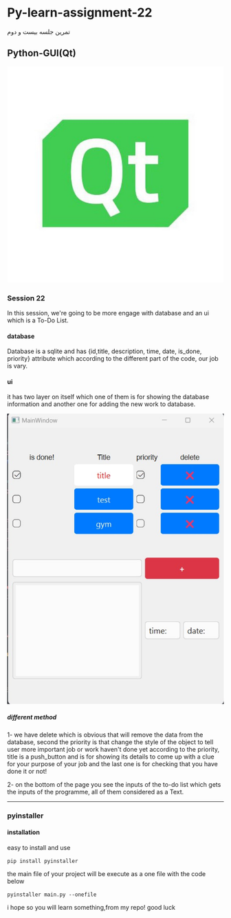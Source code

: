 # Py-learn-assignment-22
تمرین جلسه بیست و دوم
## Python-GUI(Qt)

![GUI](assets/GUI.jpg)

### Session 22

<p>In this session, we're going to be more engage with database and an ui which is a To-Do List.</p>

#### database

<p>Database is a sqlite and has {id,title, description, time, date, is_done, priority} attribute which according to the different part of the code, our job is vary.</p>

#### ui

<p>it has two layer on itself which one of them is for showing the database information and another one for adding the new work to database.</p>

![pic](assets/ui.jpg)

##### different method

<p>1- we have delete which is obvious that will remove the data from the database, second the priority is that change the style of the object to tell user more important job or work haven't done yet according to the priority, title is a push_button and is for showing its details to come up with a clue for your purpose of your job and the last one is for checking that you have done it or not!</p>

<p>2- on the bottom of the page you see the inputs of the to-do list which gets the inputs of the programme, all of them considered as a Text.</p>

---

### pyinstaller

#### installation

easy to install and use


 ```
pip install pyinstaller
 ```

the main file of your project will be execute as a one file with the code below 

```
pyinstaller main.py --onefile
```

i hope so you will learn something,from my repo! 
good luck